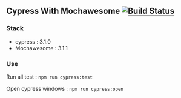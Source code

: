 
## Cypress With Mochawesome [![Build Status](https://semaphoreci.com/api/v1/aekachai/cypress-mochawesome/branches/master/badge.svg)](https://semaphoreci.com/aekachai/cypress-mochawesome)

### Stack
- cypress : 3.1.0
- Mochawesome : 3.1.1

### Use

Run all test : 
 ```npm run cypress:test```


Open cypress windows :
 ```npm run cypress:open```